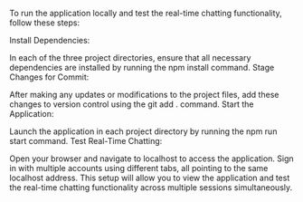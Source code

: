 To run the application locally and test the real-time chatting functionality, follow these steps:

Install Dependencies:

In each of the three project directories, ensure that all necessary dependencies are installed by running the npm install command.
Stage Changes for Commit:

After making any updates or modifications to the project files, add these changes to version control using the git add . command.
Start the Application:

Launch the application in each project directory by running the npm run start command.
Test Real-Time Chatting:

Open your browser and navigate to localhost to access the application.
Sign in with multiple accounts using different tabs, all pointing to the same localhost address.
This setup will allow you to view the application and test the real-time chatting functionality across multiple sessions simultaneously.
